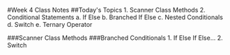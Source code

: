 #Week 4 Class Notes
##Today's Topics
    1. Scanner Class Methods
    2. Conditional Statements
        a. If Else
        b. Branched If Else
        c. Nested Conditionals
        d. Switch
        e. Ternary Operator

###Scanner Class Methods
###Branched Conditionals
    1. If Else If Else...
    2. Switch 